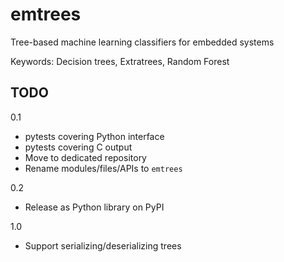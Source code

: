 
# emtrees
Tree-based machine learning classifiers for embedded systems

Keywords: Decision trees, Extratrees, Random Forest

## TODO

0.1

* pytests covering Python interface
* pytests covering C output
* Move to dedicated repository
* Rename modules/files/APIs to `emtrees`

0.2

* Release as Python library on PyPI

1.0

* Support serializing/deserializing trees
